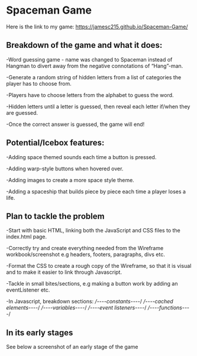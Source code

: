 # Spaceman Game

Here is the link to my game: https://jamesc215.github.io/Spaceman-Game/
## ****Breakdown of the game and what it does:****

-Word guessing game - name was changed to Spaceman instead of Hangman to divert away from the negative connotations of “Hang”-man.

-Generate a random string of hidden letters from a list of categories the player has to choose from.

-Players have to choose letters from the alphabet to guess the word.

-Hidden letters until a letter is guessed, then reveal each letter if/when they are guessed.

-Once the correct answer is guessed, the game will end!


## ****Potential/Icebox features:****

-Adding space themed sounds each time a button is pressed.

-Adding warp-style buttons when hovered over.

-Adding images to create a more space style theme.

-Adding a spaceship that builds piece by piece each time a player loses a life.


## ****Plan to tackle the problem****

-Start with basic HTML, linking both the JavaScript and CSS files to the index.html page.

-Correctly try and create everything needed from the Wireframe workbook/screenshot e.g headers, footers, paragraphs, divs etc.

-Format the CSS to create a rough copy of the Wireframe, so that it is visual and to make it easier to link through Javascript.

-Tackle in small bites/sections, e.g making a button work by adding an eventListener etc.

-In Javascript, breakdown sections: 
*/----constants----*/
*/----cached elements----*/
*/----variables----*/
*/----event listeners----*/
*/----functions----*/

## In its early stages

See below a screenshot of an early stage of the game





















